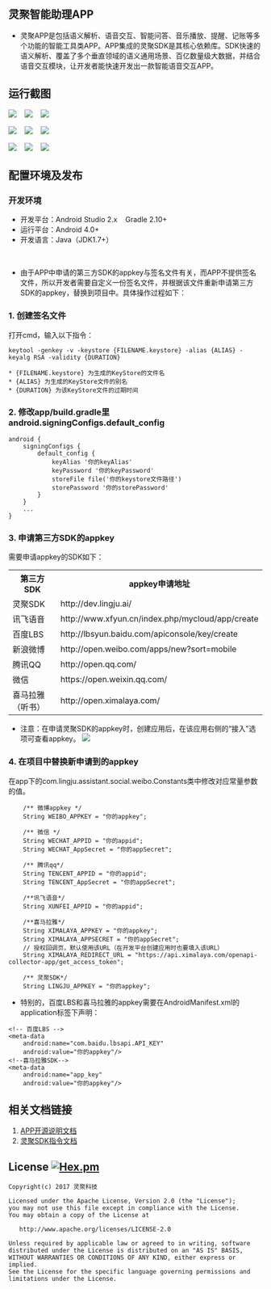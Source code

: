 ## 灵聚智能助理APP
* 灵聚APP是包括语义解析、语音交互、智能问答、音乐播放、提醒、记账等多个功能的智能工具类APP。APP集成的灵聚SDK是其核心依赖库。SDK快速的语义解析、覆盖了多个垂直领域的语义通用场景、百亿数量级大数据，并结合语音交互模块，让开发者能快速开发出一款智能语音交互APP。

## 运行截图
![](images/menu.png) &nbsp;&nbsp; ![](images/xianliao.png) &nbsp;&nbsp; ![](images/alarm.png)<br />

![](images/music.png) &nbsp;&nbsp; ![](images/ting.png) &nbsp;&nbsp; ![](images/call.png)<br />

![](images/address.png) &nbsp;&nbsp; ![](images/route.png) &nbsp;&nbsp; ![](images/navi.png)<br />

## 配置环境及发布
### 开发环境
* 开发平台：Android Studio 2.x&nbsp;&nbsp;&nbsp;&nbsp;Gradle 2.10+
* 运行平台：Android 4.0+
* 开发语言：Java（JDK1.7+）
<br/>

* 由于APP中申请的第三方SDK的appkey与签名文件有关，而APP不提供签名文件，所以开发者需要自定义一份签名文件，并根据该文件重新申请第三方SDK的appkey，替换到项目中。具体操作过程如下：

### 1. 创建签名文件

打开cmd，输入以下指令：

~~~
keytool -genkey -v -keystore {FILENAME.keystore} -alias {ALIAS} -keyalg RSA -validity {DURATION} 

* {FILENAME.keystore} 为生成的KeyStore的文件名
* {ALIAS} 为生成的KeyStore文件的别名
* {DURATION} 为该KeyStore文件的过期时间
~~~



### 2. 修改app/build.gradle里android.signingConfigs.default_config

~~~
android {
    signingConfigs {
        default_config {
            keyAlias '你的keyAlias'
            keyPassword '你的keyPassword'
            storeFile file('你的keystore文件路径')
            storePassword '你的storePassword'
        }
    }
    ...
}
~~~

### 3. 申请第三方SDK的appkey

需要申请appkey的SDK如下：
<table border="0">
  <tr>
    <th>第三方SDK</th>
    <th>appkey申请地址</th>
  </tr>
  <tr>
    <td>灵聚SDK</td>
    <td>http://dev.lingju.ai/</td>
  </tr>
    <tr>
    <td>讯飞语音</td>
    <td>http://www.xfyun.cn/index.php/mycloud/app/create</td>
  </tr>
  <tr>
    <td>百度LBS</td>
    <td>http://lbsyun.baidu.com/apiconsole/key/create</td>
  </tr>
    <tr>
    <td>新浪微博</td>
    <td>http://open.weibo.com/apps/new?sort=mobile</td>
  </tr>
    <tr>
    <td>腾讯QQ</td>
    <td>http://open.qq.com/</td>
  </tr>
    <tr>
    <td>微信</td>
    <td>https://open.weixin.qq.com/</td>
  </tr>
    <tr>
    <td>喜马拉雅（听书）</td>
    <td>http://open.ximalaya.com/</td>
  </tr>
</table>

* 注意：在申请灵聚SDK的appkey时，创建应用后，在该应用右侧的“接入”选项可查看appkey。
![](images/appkey.png)

### 4. 在项目中替换新申请到的appkey

在app下的com.lingju.assistant.social.weibo.Constants类中修改对应常量参数的值。

~~~
    /** 微博appkey */
    String WEIBO_APPKEY = "你的appkey";

    /** 微信 */
    String WECHAT_APPID = "你的appid";
    String WECHAT_AppSecret = "你的appSecret";

    /** 腾讯qq*/
    String TENCENT_APPID = "你的appid";
    String TENCENT_AppSecret = "你的appSecret";

    /**讯飞语音*/
    String XUNFEI_APPID = "你的appid";

    /**喜马拉雅*/
    String XIMALAYA_APPKEY = "你的appkey";
    String XIMALAYA_APPSECRET = "你的appSecret";
    // 授权回调页，默认使用该URL（在开发平台创建应用时也要填入该URL）
    String XIMALAYA_REDIRECT_URL = "https://api.ximalaya.com/openapi-collector-app/get_access_token";
    
    /** 灵聚SDK*/
    String LINGJU_APPKEY = "你的appkey";
~~~

* 特别的，百度LBS和喜马拉雅的appkey需要在AndroidManifest.xml的application标签下声明：

~~~
<!-- 百度LBS -->
<meta-data
	android:name="com.baidu.lbsapi.API_KEY"
	android:value="你的appkey"/>
<!--喜马拉雅SDK-->
<meta-data
	android:name="app_key"
	android:value="你的appkey"/>
~~~

## 相关文档链接
1. [APP开源说明文档](https://www.kancloud.cn/ljsdk/lingju_app/351356)
2. [灵聚SDK指令文档](http://doc.lingju.ai/order)

## License [![Hex.pm](https://img.shields.io/hexpm/l/plug.svg)](https://www.apache.org/licenses/LICENSE-2.0)
~~~
Copyright(c) 2017 灵聚科技

Licensed under the Apache License, Version 2.0 (the "License");
you may not use this file except in compliance with the License.
You may obtain a copy of the License at

   http://www.apache.org/licenses/LICENSE-2.0

Unless required by applicable law or agreed to in writing, software
distributed under the License is distributed on an "AS IS" BASIS,
WITHOUT WARRANTIES OR CONDITIONS OF ANY KIND, either express or implied.
See the License for the specific language governing permissions and
limitations under the License.
~~~
